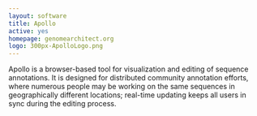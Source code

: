 ```yaml
---
layout: software
title: Apollo
active: yes
homepage: genomearchitect.org
logo: 300px-ApolloLogo.png
---
```


Apollo is a browser-based tool for visualization and editing of sequence annotations. It is designed for distributed community annotation efforts, where numerous people may be working on the same sequences in geographically different locations; real-time updating keeps all users in sync during the editing process.
